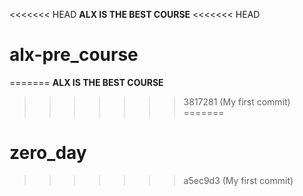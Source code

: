 <<<<<<< HEAD
**ALX IS THE BEST COURSE**
<<<<<<< HEAD
# alx-pre_course
=======
**ALX IS THE BEST COURSE**
>>>>>>> 3817281 (My first commit)
=======
# zero_day
>>>>>>> a5ec9d3 (My first commit)
